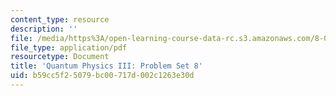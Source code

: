 ```yaml
---
content_type: resource
description: ''
file: /media/https%3A/open-learning-course-data-rc.s3.amazonaws.com/8-06-quantum-physics-iii-spring-2018/b59cc5f25079bc00717d002c1263e30d_MIT8_06S18ps8.pdf
file_type: application/pdf
resourcetype: Document
title: 'Quantum Physics III: Problem Set 8'
uid: b59cc5f2-5079-bc00-717d-002c1263e30d
---
```

